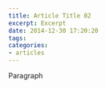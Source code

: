 ```yaml
---
title: Article Title 02
excerpt: Excerpt
date: 2014-12-30 17:20:20
tags:
categories:
- articles
---
```


<span class=dropcap>P</span>aragraph